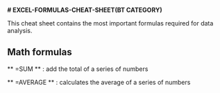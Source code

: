 **# EXCEL-FORMULAS-CHEAT-SHEET(BT CATEGORY)**

This cheat sheet contains the most important formulas required for data analysis. 

## Math formulas

** =SUM **
: add the total of a series of numbers

** =AVERAGE **
: calculates the average of a series of numbers

